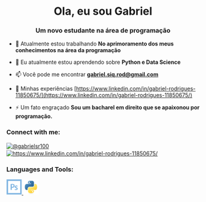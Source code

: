 <h1 align="center">Ola, eu sou Gabriel</h1>
<h3 align="center">Um novo estudante na área de programação</h3>

- 🔭 Atualmente estou trabalhando **No aprimoramento dos meus conhecimentos na área da programação**

- 🌱 Eu atualmente estou aprendendo sobre **Python e Data Science**

- 📫 Você pode me encontrar **gabriel.siq.rod@gmail.com**

- 📄 Minhas experiências [https://www.linkedin.com/in/gabriel-rodrigues-11850675/](https://www.linkedin.com/in/gabriel-rodrigues-11850675/)

- ⚡ Um fato engraçado **Sou um bacharel em direito que se apaixonou por programação.**

<h3 align="left">Connect with me:</h3>
<p align="left">
<a href="https://twitter.com/@gabrielsr100" target="blank"><img align="center" src="https://raw.githubusercontent.com/rahuldkjain/github-profile-readme-generator/master/src/images/icons/Social/twitter.svg" alt="@gabrielsr100" height="30" width="40" /></a>
<a href="https://linkedin.com/in/https://www.linkedin.com/in/gabriel-rodrigues-11850675/" target="blank"><img align="center" src="https://raw.githubusercontent.com/rahuldkjain/github-profile-readme-generator/master/src/images/icons/Social/linked-in-alt.svg" alt="https://www.linkedin.com/in/gabriel-rodrigues-11850675/" height="30" width="40" /></a>

<h3 align="left">Languages and Tools:</h3>
<p align="left"> <a href="https://www.photoshop.com/en" target="_blank" rel="noreferrer"> <img src="https://raw.githubusercontent.com/devicons/devicon/master/icons/photoshop/photoshop-line.svg" alt="photoshop" width="40" height="40"/> </a> <a href="https://www.python.org" target="_blank" rel="noreferrer"> <img src="https://raw.githubusercontent.com/devicons/devicon/master/icons/python/python-original.svg" alt="python" width="40" height="40"/> </a> </p>


<!--
**GabeSiq/gabesiq** is a ✨ _special_ ✨ repository because its `README.md` (this file) appears on your GitHub profile.

Here are some ideas to get you started:

- 🔭 I’m currently working on ...
- 🌱 I’m currently learning ...
- 👯 I’m looking to collaborate on ...
- 🤔 I’m looking for help with ...
- 💬 Ask me about ...
- 📫 How to reach me: ...
- 😄 Pronouns: ...
- ⚡ Fun fact: ...
-->
